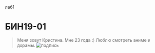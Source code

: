 лаб1
# БИН19-01
> Меня зовут Кристина. Мне 23 года :) Люблю смотреть аниме и дорамы.
![подпись](image.jpg)
